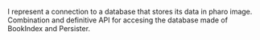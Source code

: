 I represent a connection to a database that stores its data in pharo image.
Combination and definitive API for accesing the database made of BookIndex and Persister.